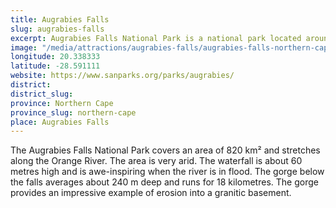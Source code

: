 ```yaml
---
title: Augrabies Falls
slug: augrabies-falls
excerpt: Augrabies Falls National Park is a national park located around the Augrabies Falls, about 120 km west of Upington in the Northern Cape Province, South Africa. It was established in 1966.
image: "/media/attractions/augrabies-falls/augrabies-falls-northern-cape.jpg"
longitude: 20.338333
latitude: -28.591111
website: https://www.sanparks.org/parks/augrabies/
district: 
district_slug: 
province: Northern Cape
province_slug: northern-cape
place: Augrabies Falls
---
```

The Augrabies Falls National Park covers an area of 820 km² and stretches along the Orange River. The area is very arid. The waterfall is about 60 metres high and is awe-inspiring when the river is in flood. The gorge below the falls averages about 240 m deep and runs for 18 kilometres. The gorge provides an impressive example of erosion into a granitic basement.